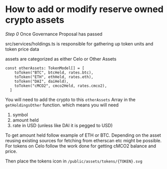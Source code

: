 # How to add or modify reserve owned crypto assets

_Step 0_ Once Governance Proposal has passed

src/services/holdings.ts is responsible for gathering up token units and token price data

assets are categorized as either Celo or Other Assets

```
const otherAssets: TokenModel[] = [
    toToken("BTC", btcHeld, rates.btc),
    toToken("ETH", ethHeld, rates.eth),
    toToken("DAI", daiHeld),
    toToken("cMCO2", cmco2Held, rates.cmco2),
  ]
```

You will need to add the crypto to this `otherAssets` Array in the `getHoldingsOther` function. which means you will need

1. symbol
2. amount held
3. rate in USD (unless like DAI it is pegged to USD)

To get amount held follow example of ETH or BTC. Depending on the asset reusing existing sources for fetching from etherscan etc might be possible. For tokens on Celo follow the work done for getting cMCO2 balance and price.

Then place the tokens icon in `/public/assets/tokens/{TOKEN}.svg`

